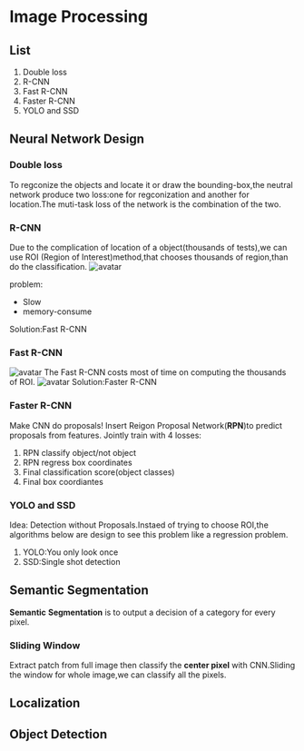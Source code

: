 # Image Processing

## List
1. Double loss
2. R-CNN
3. Fast R-CNN
4. Faster R-CNN
5. YOLO and SSD

## Neural Network Design

### Double loss
To regconize the objects and locate it or draw the bounding-box,the neutral network produce two loss:one for regconization and another for location.The muti-task loss of the network is the combination of the two.

### R-CNN
Due to the complication of location of a object(thousands of tests),we can use ROI (Region of Interest)method,that chooses thousands of region,than do the classification.
![avatar](./L11_Pic1.png)

problem:
- Slow
- memory-consume

Solution:Fast R-CNN

### Fast R-CNN
![avatar](./L11_Pic2.png)
The Fast R-CNN costs most of time on computing the thousands of ROI.
![avatar](./L11_Pic3.png)
Solution:Faster R-CNN

### Faster R-CNN
Make CNN do proposals!
Insert Reigon Proposal Network(__RPN__)to predict proposals from features.
Jointly train with 4 losses:
1. RPN classify object/not object
2. RPN regress box coordinates
3. Final classification score(object classes)
4. Final box coordiantes

### YOLO and SSD
Idea: Detection without Proposals.Instaed of trying to choose ROI,the algorithms below are design to see this problem like a regression problem.
1. YOLO:You only look once
2. SSD:Single shot detection

## Semantic Segmentation
__Semantic__ __Segmentation__ is to output a decision of a category for every pixel.
### Sliding Window
  Extract patch from full image then classify the __center pixel__ with CNN.Sliding the window for whole image,we can classify all the pixels.
## Localization

## Object Detection

